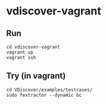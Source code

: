 # vdiscover-vagrant

## Run

```
cd vdiscover-vagrant
vagrant up
vagrant ssh
```

## Try (in vagrant)

```
cd VDiscover/examples/testcases/
sudo fextractor --dynamic bc
```